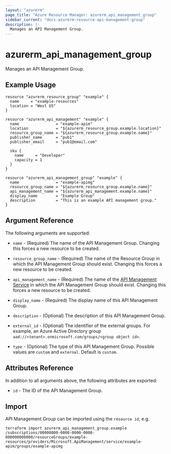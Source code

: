```yaml
---
layout: "azurerm"
page_title: "Azure Resource Manager: azurerm_api_management_group"
sidebar_current: "docs-azurerm-resource-api-management-group"
description: |-
  Manages an API Management Group.
---
```


# azurerm_api_management_group

Manages an API Management Group.


## Example Usage

```hcl
resource "azurerm_resource_group" "example" {
  name     = "example-resources"
  location = "West US"
}

resource "azurerm_api_management" "example" {
  name                = "example-apim"
  location            = "${azurerm_resource_group.example.location}"
  resource_group_name = "${azurerm_resource_group.example.name}"
  publisher_name      = "pub1"
  publisher_email     = "pub1@email.com"

  sku {
    name     = "Developer"
    capacity = 1
  }
}

resource "azurerm_api_management_group" "example" {
  name                = "example-apimg"
  resource_group_name = "${azurerm_resource_group.example.name}"
  api_management_name = "${azurerm_api_management.example.name}"
  display_name        = "Example Group"
  description         = "This is an example API management group."
}
```


## Argument Reference

The following arguments are supported:

* `name` - (Required) The name of the API Management Group. Changing this forces a new resource to be created.

* `resource_group_name` - (Required) The name of the Resource Group in which the API Management Group should exist. Changing this forces a new resource to be created.

* `api_management_name` - (Required) The name of the [API Management Service](api_management.html) in which the API Management Group should exist. Changing this forces a new resource to be created.

* `display_name` - (Required) The display name of this API Management Group.

* `description` - (Optional) The description of this API Management Group.

* `external_id` - (Optional) The identifier of the external groups. For example, an Azure Active Directory group `aad://<tenant>.onmicrosoft.com/groups/<group object id>`.

* `type` - (Optional) The type of this API Management Group. Possible values are `custom` and `external`. Default is `custom`.


## Attributes Reference

In addition to all arguments above, the following attributes are exported:

* `id` - The ID of the API Management Group.


## Import

API Management Group can be imported using the `resource id`, e.g.

```shell
terraform import azurerm_api_management_group.example /subscriptions/00000000-0000-0000-0000-000000000000/resourceGroups/example-resources/providers/Microsoft.ApiManagement/service/example-apim/groups/example-apimg
```
